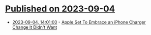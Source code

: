 # [Published on 2023-09-04](index.md)

* [2023-09-04, 14:01:00](https://apple.slashdot.org/story/23/09/04/141243/apple-set-to-embrace-an-iphone-charger-change-it-didnt-want?utm_source=rss1.0mainlinkanon&utm_medium=feed) - [Apple Set To Embrace an iPhone Charger Change It Didn't Want](https://apple.slashdot.org/story/23/09/04/141243/apple-set-to-embrace-an-iphone-charger-change-it-didnt-want?utm_source=rss1.0mainlinkanon&utm_medium=feed)
